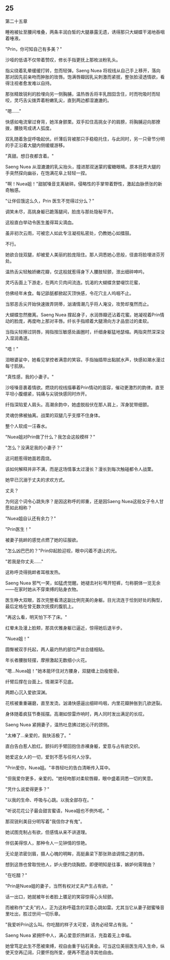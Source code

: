 ## 25

第二十五章

睡袍被扯至腰间堆叠，两条丰润白皙的大腿暴露无遗，诱得那只大蝴蝶干渴地吞咽着唾液。

"Prin，你可知自己有多美？"

沙哑的低语不仅带着赞叹，修长手指更抚上那枚淡粉乳头。

指尖绕着乳晕缓缓打转，忽而轻弹。Saeng Nuea 将视线从自己手上移开，落向那对因先前亲吻而肿胀的玫唇。饱满唇瓣因乳尖刺激而紧抿，整张脸浸透情欲，看得注视者愈发难以自持。

那张精致锐利的脸埋向另一侧胸脯，温热唇舌将丰乳囫囵含住，时而吮吸时而轻咬，灵巧舌尖拨弄着粉嫩乳尖，直到两边都湿漉漉的。

"嗯......"

快感如电流窜过脊背，她浑身颤栗。双手扣住高挑女子的肩膀，将胸脯迎向那撩拨，腰肢弯成诱人弧度。

双乳随着急促呼吸起伏。纤薄后背被那只手稳稳托住，与此同时，另一只骨节分明的手正沿着大腿内侧缓缓游移。

"真甜。想日夜都含着。"

Saeng Nuea 从湿漉漉的乳尖抬头，撞进那双迷蒙的蜜糖眼睛。原本抚弄大腿的手突然探向幽谷，在饱满花阜上轻轻一捏。

"啊！Nuea姐！"甜腻嗓音支离破碎。侵略性的手掌带着野性，激起血脉偾张的新奇触感。

"让伴侣饿这么久，Prin 医生不觉得过分么？"

调笑未尽，高挑身躯已跪落腿间，脸庞与那处隐秘平齐。

这般直白举动令医生羞得耳尖滴血。

虽非初次云雨，可被恋人如此专注凝视私密处，仍教她心如擂鼓。

不行。

她欲合拢双腿，却被爱人美丽的脸庞阻住。那人洞悉她心思般，径直将脸埋进芬芳处。

温热舌尖轻触娇嫩花瓣，仅这般就惹得身下人腰肢轻颤，泄出细碎呻吟。

灵巧舌面上下游走，在两片贝肉间流连。饥渴的大蝴蝶贪婪啜饮花蜜，

仿佛经年未食。每记舔舐都掀起灭顶快感，令花穴主人呜咽不止。

当邪恶舌尖开始快速拨弄阴蒂，汹涌情潮几乎将人淹没，攻势却戛然而止。

大蝴蝶忽然撤离。Saeng Nuea 撑起身子，水润唇瓣还沾着花蜜。她凝视着Prin情动的脸庞，再度吻上那对丰唇。纤长手指顺着大腿滑向方才品尝过的柔软。

当指尖轻擦过阴唇，拇指按压敏感处画圈时，纤细身躯猛地瑟缩。两指突然深深没入湿润甬道。

"唔！"

泪眼婆娑中，她看见掌控者满意的笑容。手指抽插带出黏腻水声，快感如潮水漫过每寸肌肤。

"真性感，我的小妻子。"

沙哑嗓音裹着情欲。燃烧的视线描摹着Prin情动的面容，催动更激烈的韵律。直至平坦小腹绷紧，钝痛与尖锐快感同时炸开。

纤指深陷爱人肩头。高潮余韵中，她虚脱般伏在那人肩上，浑身犹带细颤。

灵魂仿佛被抽离。战栗的双腿几乎支撑不住身体。

整个人软成一汪春水。

"Nuea姐对Prin做了什么？我怎会这般模样？"

"怎么？没满足我的小妻子？"

这问题惹得她面若霞烧。

该如何解释并非不满，而是这场情事太过漫长？漫长到每次触碰都令人战栗。

她早已沉溺于丈夫的求欢方式。

丈夫？

为何这个词令心跳失序？是因这称呼的郑重，还是因Saeng Nuea这般女子令人甘愿如此相称？

"Nuea姐自认还有余力？"

"Prin医生！"

被妻子挑衅的感觉点燃了她的征服欲。

"怎么凶巴巴的？"Prin仰起脸迎视，眼中闪着不退让的光。

"若我是你丈夫......"

这称呼烫得挑衅者耳根发热。

Saeng Nuea 邪气一笑，如猛虎觉醒。她褪去衬衫甩开短裤，匀称胴体一览无余——在家时她从不穿束缚的贴身衣物。

医生睁大双眼，首次完整看清这副比例完美的身躯。目光流连于恰到好处的胸型，最后定格在曾无数次抚摸的腹肌上。

"再这么看，明天怕下不了床。"

红晕未及漫上脸颊，那具优雅身躯已逼近，惊得她后退半步。

"Nuea姐！"

圆臀被双手托起，两人最灼热的部位严丝合缝相贴。

年长者腰肢轻摆，摩擦激起无数细小火花。

"嗯...Nuea姐！"她本能环住对方腰身，双腿缠上劲瘦髋骨。

纤臂后撑在台面上。情潮深不见底。

两颗心沉入爱欲深渊。

花核被重重碾磨，直至发烫。汹涌快感逼出细碎呜咽，内里花瓣肿胀到几欲迸裂。

身体随着疯狂节奏摇摆。高潮如惊雷炸响时，两人同时发出满足的长叹。

Saeng Nuea 紧拥妻子，温热吐息拂过她沁汗的颈侧。

"太棒了...亲爱的，我快活极了。"

直白告白惹人脸红。颤抖的手臂回抱住赤裸身躯，爱意与占有欲交织。

她爱这女人的一切，爱到不愿与任何人分享。

"Prin爱你，Nuea姐。"丰唇轻吐的告白清晰传入耳中。

"但我爱你更多，亲爱的。"她轻吻那对柔软唇瓣，眼中盛着洞悉一切的笑意。

"凭什么说爱得更多？"

"以我的生命、呼吸与心跳。以我全部存在。"

"听说花花公子最会甜言蜜语，Nuea姐也不例外呢。"

那双锐利美目分明写着"我信你才有鬼"。

她试图克制占有欲，但感情从来不讲道理。

伴侣美得惊人，那种令人一见钟情的惊艳。

无论是浓密剑眉，摄人心魄的明眸，高挺鼻梁下那张熟谙调情之道的唇。

想到这唇也曾取悦他人，妒火便灼烧胸腔。即便明知是往事，嫉妒何需理由？

"在吃醋？"

"Prin是Nuea姐的妻子，当然有权对丈夫产生占有欲。"

话一出口，她就被年长者脸上餍足的笑容惊得心头轻颤。

而被称作"丈夫"的人，正为这称呼蕴含的深意心跳如雷。尤其当它从妻子甜蜜嗓音里吐出，胜过世间一切乐章。

"我爱听Prin这么叫。你吃醋的样子太可爱，请务必经常占有我。"

Saeng Nuea 紧拥怀中人，满心爱意炽热鲜活，充盈着无上幸福。

她曾笃定此生不愿被束缚，视自由重于钻石黄金。可当这位美丽医生闯入生命，纵使天空再辽阔，只要怀抱所爱，便再不愿追寻其他自由。
